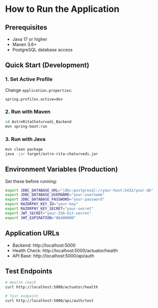 # How to Run the Application

## Prerequisites
- Java 17 or higher
- Maven 3.6+
- PostgreSQL database access

## Quick Start (Development)

### 1. Set Active Profile
Change `application.properties`:
```properties
spring.profiles.active=dev
```

### 2. Run with Maven
```bash
cd AstroRitaChaturvedi_Backend
mvn spring-boot:run
```

### 3. Run with Java
```bash
mvn clean package
java -jar target/astro-rita-chaturvedi.jar
```

## Environment Variables (Production)

Set these before running:
```bash
export JDBC_DATABASE_URL="jdbc:postgresql://your-host:5432/your-db"
export JDBC_DATABASE_USERNAME="your-username"
export JDBC_DATABASE_PASSWORD="your-password"
export RAZORPAY_KEY_ID="your-key"
export RAZORPAY_KEY_SECRET="your-secret"
export JWT_SECRET="your-256-bit-secret"
export JWT_EXPIRATION="86400000"
```

## Application URLs
- Backend: http://localhost:5000
- Health Check: http://localhost:5000/actuator/health
- API Base: http://localhost:5000/api/auth

## Test Endpoints
```bash
# Health check
curl http://localhost:5000/actuator/health

# Test endpoint
curl http://localhost:5000/api/auth/test
```